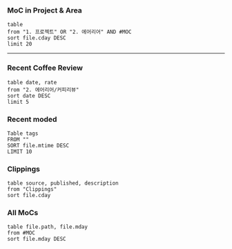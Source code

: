 ### MoC in Project & Area
```dataview
table
from "1. 프로젝트" OR "2. 에어리어" AND #MOC
sort file.cday DESC
limit 20
```
- - -

### Recent Coffee Review
```dataview
table date, rate
from "2. 에어리어/커피리뷰"
sort date DESC
limit 5
```
### Recent moded
```dataview
Table tags
FROM ""
SORT file.mtime DESC
LIMIT 10
```
### Clippings
```dataview
table source, published, description
from "Clippings"
sort file.cday
```
### All MoCs
```dataview
table file.path, file.mday
from #MOC
sort file.mday DESC
```
